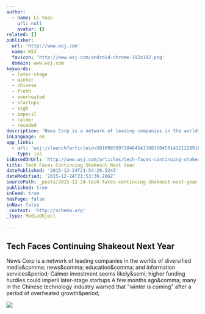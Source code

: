 ```yaml
---
author:
  - name: Li Yuan
    url: null
    avatar: {}
related: []
publisher:
  url: 'http://www.wsj.com'
  name: WSJ
  favicon: 'http://www.wsj.com/android-chrome-192x192.png'
  domain: www.wsj.com
keywords:
  - later-stage
  - winter
  - chinese
  - froth
  - overheated
  - startups
  - sigh
  - imperil
  - calmer
  - receded
description: 'News Corp is a network of leading companies in the worlds of diversified media, news, education, and information services. Calmer investment seems likely; higher funding hurdles could imperil later-stage startups A few months ago, many in the Chinese technology industry warned that "winter is coming" ​after a period of overheated growth.'
inLanguage: en
app_links:
  - url: 'wsj://launch?articleid=SB10995097204645413883504581432122891684198&headline=Tech%20faces%20a%20continuing%20shakeout%20next%20year%2C%20writes%20China%20Circuit%20columnist%20Li%20Yuan.&weburl=http://www.wsj.com/articles/SB10995097204645413883504581432122891684198'
    type: ios
isBasedOnUrl: 'http://www.wsj.com/articles/tech-faces-continuing-shakeout-next-year-1450902780?mod=LS1&ref=/news/technology'
title: Tech Faces Continuing Shakeout Next Year
datePublished: '2015-12-24T21:54:20.524Z'
dateModified: '2015-12-24T21:53:39.286Z'
sourcePath: _posts/2015-12-24-tech-faces-continuing-shakeout-next-year.md
published: true
inFeed: true
hasPage: false
inNav: false
_context: 'http://schema.org'
_type: MediaObject

---
```

<article style=""><h1>Tech Faces Continuing Shakeout Next Year</h1><p>News Corp is a network of leading companies in the worlds of diversified media&amp;comma; news&amp;comma; education&amp;comma; and information services&amp;period; Calmer investment seems likely&amp;semi; higher funding hurdles could imperil later-stage startups A few months ago&amp;comma; many in the Chinese technology industry warned that "winter is coming" ​after a period of overheated growth&amp;period;</p><img src="http://si.wsj.net/public/resources/images/BN-LV142_1223cc_G_20151222153201.jpg" /></article>